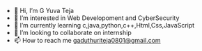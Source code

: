 - 👋 Hi, I’m G Yuva Teja
- 👀 I’m interested in Web Developoment and CyberSecurity 
- 🌱 I’m currently learning c,java,python,c++,Html,Css,JavaScript
- 💞️ I’m looking to collaborate on internship
- 📫 How to reach me gaduthuriteja0801@gmail.com

<!---
TEJ200408/TEJ200408 is a ✨ special ✨ repository because its `README.md` (this file) appears on your GitHub profile.
You can click the Preview link to take a look at your changes.
--->
